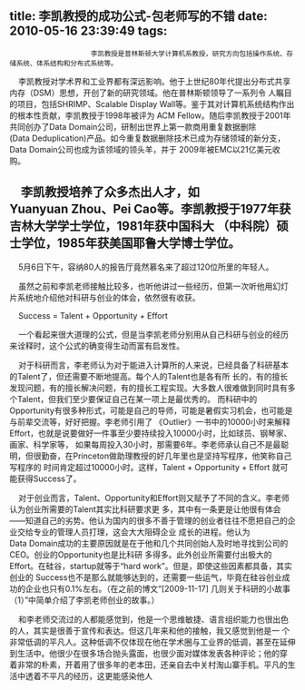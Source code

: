title: 李凯教授的成功公式-包老师写的不错
date: 2010-05-16 23:39:49
tags: 
---


						李凯教授是普林斯顿大学计算机系教授，研究方向包括操作系统、存储系统、体系结构和分布式系统等。

    李凯教授对学术界和工业界都有深远影响。他于上世纪80年代提出分布式共享内存（DSM）思想，开创了新的研究领域。他在普林斯顿领导了一系列令
人瞩目的项目，包括SHRIMP、Scalable Display Wall等。鉴于其对计算机系统结构作出的根本性贡献，李凯教授于1998年被评为
ACM Fellow。随后李凯教授于2001年共同创办了Data Domain公司，研制出世界上第一款商用重复数据删除
(Data Deduplication)产品。如今重复数据删除技术已成为存储领域的新分支，Data Domain公司也成为该领域的领头羊，并于
2009年被EMC以21亿美元收购。

    李凯教授培养了众多杰出人才，如Yuanyuan Zhou、Pei Cao等。李凯教授于1977年获吉林大学学士学位，1981年获中国科大
（中科院）硕士学位，1985年获美国耶鲁大学博士学位。
------------------------------------------------------------------------------

    5月6日下午，容纳80人的报告厅竟然慕名来了超过120位所里的年轻人。

    虽然之前和李凯老师接触比较多，也听他讲过一些经历，但第一次听他用幻灯片系统地介绍他对科研与创业的体会，依然很有收获。

    Success = Talent + Opportunity + Effort

    一个看起来很大道理的公式，但是当李凯老师分别用从自己科研与创业的经历来诠释时，这个公式的确变得生动而富有启发性。

    对于科研而言，李老师认为对于能进入计算所的人来说，已经具备了科研基本的Talent了，但还需要不断地提高。每个人的Talent也是各有所
长的，有的擅长发现问题，有的擅长解决问题，有的擅长工程实现。大多数人很难做到同时具有多个Talent，但我们至少要保证自己在某一项上是最优秀的。
而科研中的Opportunity有很多种形式，可能是自己的导师，可能是暑假实习机会，也可能是与前辈交流等，好好把握。李老师引用了
《Outlier》一书中的10000小时来解释Effort，也就是说要做好一件事至少要持续投入10000小时，比如球员、钢琴家、画家、科学家等，
如果每周投入30小时，那需要6年。李老师承认自己不是最聪明，但很勤奋，在Princeton做助理教授的好几年里也是坚持写程序，他笑称自己写程序的
时间肯定超过10000小时。这样，Talent + Opportunity + Effort 就可能获得Success了。

    对于创业而言，Talent、Opportunity和Effort则又赋予了不同的含义。李老师认为创业所需要的Talent其实比科研要求更
多，其中有一条更是让他很有体会——知道自己的劣势。他认为国内的很多不善于管理的创业者往往不愿把自己的企业交给专业的管理人员打理，这会大大阻碍企业
成长的进程。他认为Data Domain成功的主要原因就是在于他和几个共同创始人及时地寻找到公司的CEO。创业的Opportunity也是比科研
多得多。此外创业所需要付出极大的Effort。在硅谷，startup就等于“hard work”。但是，即使这些因素都具备，其实创业的
Success也不是那么就能够达到的，还需要一些运气，毕竟在硅谷创业成功的企业也只有0.1%左右。（在之前的博文“[2009-11-17] 几则关于科研的小故事（1）”中简单介绍了李凯老师创业的故事。）

    和李老师交流过的人都能感觉到，他是一个思维敏捷、语言组织能力也很出色的人，其实是很善于宣传和表达。但这几年来和他的接触，我又感觉到他是一
个非常低调的平凡人。这种低调不仅体现在他在学术圈与工业界的低调，甚至在延伸到生活中。他很少在很多场合抛头露面，也很少面对媒体发表各种评论；他的穿
着非常的朴素，开着用了很多年的老本田，还亲自去中关村淘山寨手机。平凡的生活中透着不平凡的经历，这更能感染他人
		
		
		                                   